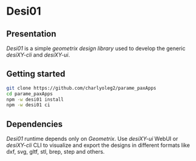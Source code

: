 Desi01
======


Presentation
------------

*Desi01* is a simple *geometrix design library* used to develop the generic *desiXY-cli* and *desiXY-ui*.


Getting started
---------------

```bash
git clone https://github.com/charlyoleg2/parame_paxApps
cd parame_paxApps
npm -w desi01 install
npm -w desi01 ci
```

Dependencies
------------

*Desi01* runtime depends only on *Geometrix*. Use *desiXY-ui* WebUI or *desiXY-cli* CLI to visualize and export the designs in different formats like dxf, svg, gltf, stl, brep, step and others.

